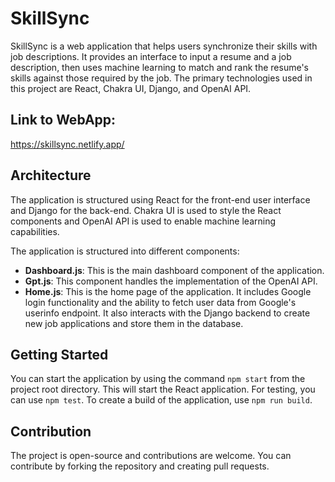 # SkillSync

SkillSync is a web application that helps users synchronize their skills with job descriptions. It provides an interface to input a resume and a job description, then uses machine learning to match and rank the resume's skills against those required by the job. The primary technologies used in this project are React, Chakra UI, Django, and OpenAI API.

## Link to WebApp: 
https://skillsync.netlify.app/

## Architecture

The application is structured using React for the front-end user interface and Django for the back-end. Chakra UI is used to style the React components and OpenAI API is used to enable machine learning capabilities.

The application is structured into different components:

- **Dashboard.js**: This is the main dashboard component of the application​​.
- **Gpt.js**: This component handles the implementation of the OpenAI API​​.
- **Home.js**: This is the home page of the application. It includes Google login functionality and the ability to fetch user data from Google's userinfo endpoint. It also interacts with the Django backend to create new job applications and store them in the database​.

## Getting Started

You can start the application by using the command `npm start` from the project root directory. This will start the React application. For testing, you can use `npm test`. To create a build of the application, use `npm run build`.


## Contribution

The project is open-source and contributions are welcome. You can contribute by forking the repository and creating pull requests.



